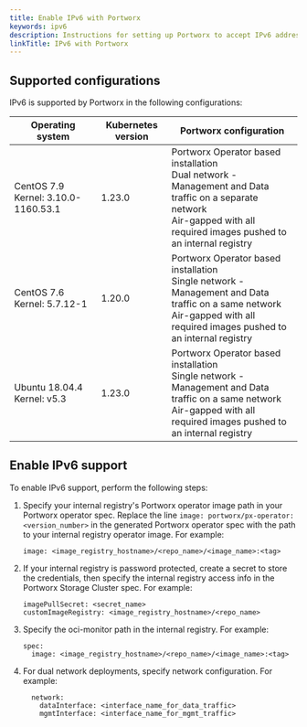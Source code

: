 ```yaml
---
title: Enable IPv6 with Portworx
keywords: ipv6
description: Instructions for setting up Portworx to accept IPv6 addresses.
linkTitle: IPv6 with Portworx
---
```


## Supported configurations

IPv6 is supported by Portworx in the following configurations:

| Operating system                    | Kubernetes version | Portworx configuration |
| ----------------------------------- | ------------------ | ---------------------- |
| CentOS 7.9 Kernel: 3.10.0-1160.53.1 | 1.23.0             | Portworx Operator based installation<br>Dual network - Management and Data traffic on a separate network<br>Air-gapped with all required images pushed to an internal registry |
| CentOS 7.6 Kernel: 5.7.12-1         | 1.20.0             | Portworx Operator based installation<br>Single network - Management and Data traffic on a same network<br>Air-gapped with all required images pushed to an internal registry |
| Ubuntu 18.04.4 Kernel: v5.3         | 1.23.0             | Portworx Operator based installation<br>Single network - Management and Data traffic on a same network<br>Air-gapped with all required images pushed to an internal registry |

## Enable IPv6 support

To enable IPv6 support, perform the following steps:

1. Specify your internal registry's Portworx operator image path in your Portworx operator spec. Replace the line `image: portworx/px-operator:<version_number>` in the generated Portworx operator spec with the path to your internal registry operator image. For example:

    ```text
    image: <image_registry_hostname>/<repo_name>/<image_name>:<tag>
    ```

1. If your internal registry is password protected, create a secret to store the credentials, then specify the internal registry access info in the Portworx Storage Cluster spec. For example:

    ```text
    imagePullSecret: <secret_name>
    customImageRegistry: <image_registry_hostname>/<repo_name>
    ```

1. Specify the oci-monitor path in the internal registry. For example:

    ```text
    spec:
      image: <image_registry_hostname>/<repo_name>/<image_name>:<tag>
    ```

1. For dual network deployments, specify network configuration. For example:

    ```text
      network:
        dataInterface: <interface_name_for_data_traffic>
        mgmtInterface: <interface_name_for_mgmt_traffic>
    ```
